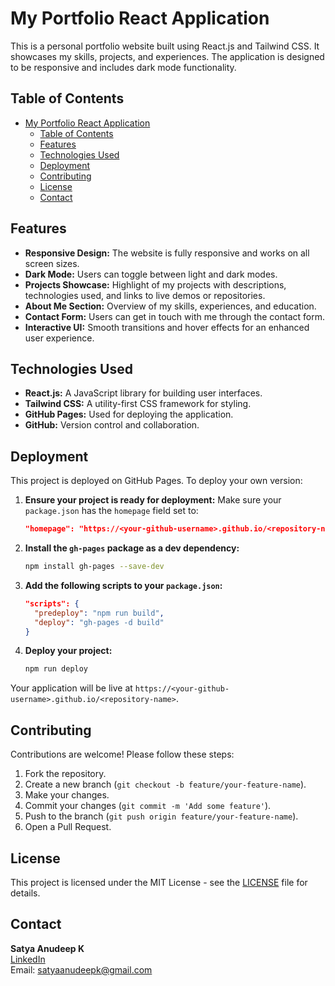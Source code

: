 # My Portfolio React Application

This is a personal portfolio website built using React.js and Tailwind CSS. It showcases my skills, projects, and experiences. The application is designed to be responsive and includes dark mode functionality.

## Table of Contents

- [My Portfolio React Application](#my-portfolio-react-application)
  - [Table of Contents](#table-of-contents)
  - [Features](#features)
  - [Technologies Used](#technologies-used)
  - [Deployment](#deployment)
  - [Contributing](#contributing)
  - [License](#license)
  - [Contact](#contact)

## Features

- **Responsive Design:** The website is fully responsive and works on all screen sizes.
- **Dark Mode:** Users can toggle between light and dark modes.
- **Projects Showcase:** Highlight of my projects with descriptions, technologies used, and links to live demos or repositories.
- **About Me Section:** Overview of my skills, experiences, and education.
- **Contact Form:** Users can get in touch with me through the contact form.
- **Interactive UI:** Smooth transitions and hover effects for an enhanced user experience.

## Technologies Used

- **React.js:** A JavaScript library for building user interfaces.
- **Tailwind CSS:** A utility-first CSS framework for styling.
- **GitHub Pages:** Used for deploying the application.
- **GitHub:** Version control and collaboration.

## Deployment

This project is deployed on GitHub Pages. To deploy your own version:

1. **Ensure your project is ready for deployment:**
   Make sure your `package.json` has the `homepage` field set to:
   ```json
   "homepage": "https://<your-github-username>.github.io/<repository-name>"
   ```

2. **Install the `gh-pages` package as a dev dependency:**
   ```bash
   npm install gh-pages --save-dev
   ```

3. **Add the following scripts to your `package.json`:**
   ```json
   "scripts": {
     "predeploy": "npm run build",
     "deploy": "gh-pages -d build"
   }
   ```

4. **Deploy your project:**
   ```bash
   npm run deploy
   ```

Your application will be live at `https://<your-github-username>.github.io/<repository-name>`.

## Contributing

Contributions are welcome! Please follow these steps:

1. Fork the repository.
2. Create a new branch (`git checkout -b feature/your-feature-name`).
3. Make your changes.
4. Commit your changes (`git commit -m 'Add some feature'`).
5. Push to the branch (`git push origin feature/your-feature-name`).
6. Open a Pull Request.

## License

This project is licensed under the MIT License - see the [LICENSE](LICENSE) file for details.

## Contact

**Satya Anudeep K**  
[LinkedIn](https://in.linkedin.com/in/sak1112)  
Email: satyaanudeepk@gmail.com
